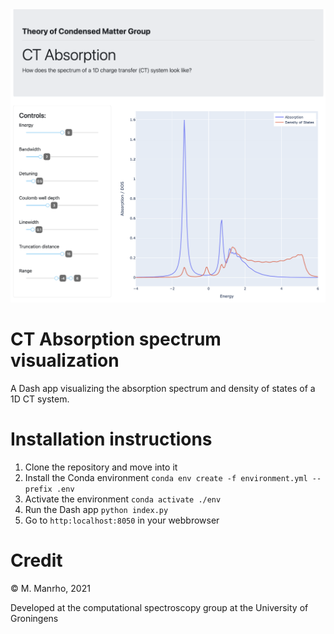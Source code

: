<!-- ![CT Absorption visualization](./Screenshot%202021-10-06%20at%2018.12.56.png) -->
<img src="./Screenshot%202021-10-06%20at%2018.12.56.png"  width="600">

# CT Absorption spectrum visualization
A Dash app visualizing the absorption spectrum and density of states of a 1D CT system.

# Installation instructions
1. Clone the repository and move into it
2. Install the Conda environment `conda env create -f environment.yml --prefix .env`
3. Activate the environment `conda activate ./env`
4. Run the Dash app `python index.py`
5. Go to `http:localhost:8050` in your webbrowser

# Credit
&copy; M. Manrho, 2021

Developed at the computational spectroscopy group at the University of Groningens